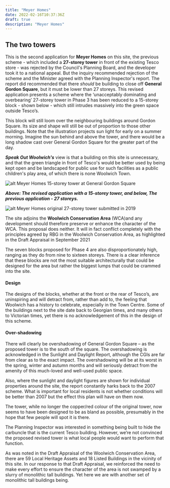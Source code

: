 ```yaml
---
title: "Meyer Homes"
date: 2022-02-16T10:37:36Z
draft: true
description: "Meyer Homes"
---
```


## The two towers
This is the second application for **Meyer Homes** on this site, the previous scheme - which included a **27-storey tower** in front of the existing Tesco store - was rejected by the Council's Planning Board, and the developer took it to a national appeal. But the inquiry recommended rejection of the scheme and the Minister agreed with the Planning Inspector's report.  The report did recommended that there *should* be building to close off **General Gordon Square**, but it must be lower than 27 storeys. This revised application presents a scheme where the ‘unacceptably dominating and overbearing’ 27-storey tower in Phase 3 has been reduced to a 15-storey block - shown below - which still intrudes massively into the green space outside Tesco’s.

This block will still loom over the neighbouring buildings around Gordon Square. Its size and shape will still be out of proportion to those other buildings. Note that the illustration projects sun light for early on a summer morning. Imagine the sun behind and above the tower, and there would be a long shadow cast over General Gordon Square for the greater part of the day. 

***Speak Out Woolwich's*** view is that a building on this site is unnecessary, and that the green triangle in front of Tesco's would be better used by being kept open and be landscaped for public use for such facilities as a public children's play area, of which there is none Woolwich Town. 

![alt Meyer Homes 15-storey tower at General Gordon Square](/campaigns/meyer_tower_2021.jpg)

***Above: The revised application with a 15-storey tower, and below, The previous application - 27 storeys.***

![alt Meyer Homes original 27-storey tower submitted in 2019](/campaigns/meyer_tower_2019.jpg)

The site adjoins the **Woolwich Conservation Area** (WCA)and any development should therefore preserve or enhance the character of the WCA. This proposal does neither. It will in fact conflict completely with the principles agreed by RBG in the Woolwich Conservation Area, as highlighted in the Draft Appraisal in September 2021

The seven blocks proposed for Phase 4 are also disproportionately high, ranging as they do from nine to sixteen storeys. There is a clear inference that these blocks are not the most suitable architecturally that could be designed for the area but rather the biggest lumps that could be crammed into the site.

#### Design
The designs of the blocks, whether at the front or the rear of Tesco’s, are uninspiring and will detract from, rather than add to, the feeling that Woolwich has a history to celebrate, especially in the Town Centre. Some of the buildings next to the site date back to Georgian times, and many others to Victorian times, yet there is no acknowledgement of this in the design of this scheme. 

#### Over-shadowing
There will clearly be overshadowing of General Gordon Square – as the proposed tower is to the south of the square. The overshadowing is acknowledged in the Sunlight and Daylight Report, although the CGIs are far from clear as to the exact impact. The overshadowing will be at its worst in the spring, winter and autumn months and will seriously detract from the amenity of this much-loved and well-used public space.

Also, where the sunlight and daylight figures are shown for individual properties around the site, the report constantly harks back to the 2007 scheme. What is important for local residents is not whether conditions will be better than 2007 but the effect this plan will have on them now.

The tower, while no longer the copper/red colour of the original tower, now seems to have been designed to be as bland as possible, presumably in the hope that few people will spot it is there.

The Planning Inspector was interested in something being built to hide the carbuncle that is the current Tesco building. However, we’re not convinced the proposed revised tower is what local people would want to perform that function.

As was noted in the Draft Appraisal of the Woolwich Conservation Area, there are 59 Local Heritage Assets and 18 Listed Buildings in the vicinity of this site. In our response to that Draft Appraisal, we reinforced the need to make every effort to ensure the character of the area is not swamped by a slurry of monolithic tall buildings. Yet here we are with another set of monolithic tall buildings being. 

